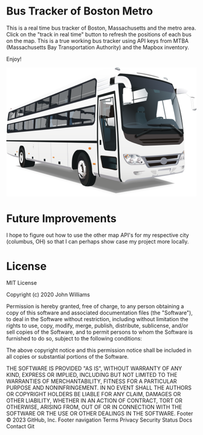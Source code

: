 # Bus Tracker of Boston Metro

This is a real time bus tracker of Boston, Massachusetts and the metro area. 
Click on the "track in real time" button to refresh the positions of each bus on the map. 
This is a true working bus tracker using API keys from MTBA (Massachusetts Bay Transportation Authority) and the Mapbox inventory. 

Enjoy!


<img src="bus.png" style="img {max-width: 50px;}">



# Future Improvements
I hope to figure out how to use the other map API's for my respective city (columbus, OH) so that I can perhaps show case my project more locally. 

# License
MIT License

Copyright (c) 2020 John Williams

Permission is hereby granted, free of charge, to any person obtaining a copy
of this software and associated documentation files (the "Software"), to deal
in the Software without restriction, including without limitation the rights
to use, copy, modify, merge, publish, distribute, sublicense, and/or sell
copies of the Software, and to permit persons to whom the Software is
furnished to do so, subject to the following conditions:

The above copyright notice and this permission notice shall be included in all
copies or substantial portions of the Software.

THE SOFTWARE IS PROVIDED "AS IS", WITHOUT WARRANTY OF ANY KIND, EXPRESS OR
IMPLIED, INCLUDING BUT NOT LIMITED TO THE WARRANTIES OF MERCHANTABILITY,
FITNESS FOR A PARTICULAR PURPOSE AND NONINFRINGEMENT. IN NO EVENT SHALL THE
AUTHORS OR COPYRIGHT HOLDERS BE LIABLE FOR ANY CLAIM, DAMAGES OR OTHER
LIABILITY, WHETHER IN AN ACTION OF CONTRACT, TORT OR OTHERWISE, ARISING FROM,
OUT OF OR IN CONNECTION WITH THE SOFTWARE OR THE USE OR OTHER DEALINGS IN THE
SOFTWARE.
Footer
© 2023 GitHub, Inc.
Footer navigation
Terms
Privacy
Security
Status
Docs
Contact Git

